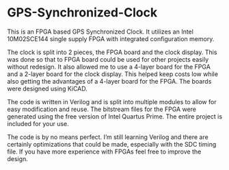 # GPS-Synchronized-Clock
This is an FPGA based GPS Synchronized Clock. It utilizes an Intel 10M02SCE144 single supply FPGA with integrated configuration memory.

The clock is split into 2 pieces, the FPGA board and the clock display. This was done so that to FPGA board could be used for other projects easily without redesign. It also allowed me to use a 4-layer board for the FPGA and a 2-layer board for the clock display. This helped keep costs low while also getting the advantages of a 4-layer board for the FPGA. The boards were designed using KiCAD.

The code is written in Verilog and is split into multiple modules to allow for easy modification and reuse. The bitstream files for the FPGA were generated using the free version of Intel Quartus Prime. The entire project is included for your use.

The code is by no means perfect. I’m still learning Verilog and there are certainly optimizations that could be made, especially with the SDC timing file. If you have more experience with FPGAs feel free to improve the design.


